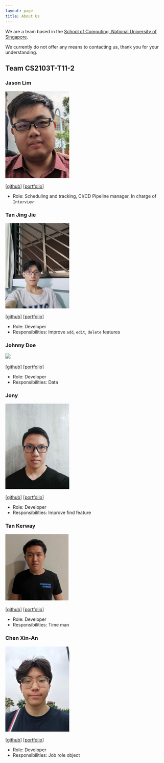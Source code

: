 ```yaml
---
layout: page
title: About Us
---
```


We are a team based in the [School of Computing, National University of Singapore](http://www.comp.nus.edu.sg).

We currently do not offer any means to contacting us, thank you for your understanding.

## Team CS2103T-T11-2

### Jason Lim

<img src="images/jasonlcy-temp.png" width="200px">

[[github](https://github.com/JasonLCY-Temp)]
[[portfolio](team/jasonlcy-temp.md)]

* Role: Scheduling and tracking, CI/CD Pipeline manager, In charge of `Interview`

### Tan Jing Jie

<img src="images/jingjie88.png" width="200px">

[[github](http://github.com/jingjie88)]
[[portfolio](team/jingjie88.md)]

* Role: Developer
* Responsibilities: Improve `add`, `edit`, `delete` features

### Johnny Doe

<img src="images/johndoe.png" width="200px">

[[github](http://github.com/johndoe)] [[portfolio](team/johndoe.md)]

* Role: Developer
* Responsibilities: Data

### Jony

<img src="images/jonyxzx.png" width="200px">

[[github](http://github.com/jonyxzx)]
[[portfolio](team/jonyxzx.md)]

* Role: Developer
* Responsibilities: Improve find feature

### Tan Kerway

<img src="images/kiwibang.png" width="200px">

[[github](http://github.com/kiwibang)]
[[portfolio](team/kiwibang.md)]

* Role: Developer
* Responsibilities: Time man

### Chen Xin-An

<img src="images/chen1x.png" width="200px">

[[github](http://github.com/Chen1x)]
[[portfolio](team/chen1x.md)]

* Role: Developer
* Responsibilities: Job role object
